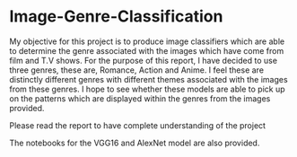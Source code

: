 # Image-Genre-Classification

My objective for this project is to produce image classifiers which are able to determine the genre associated with the images which have come from film and T.V shows. For the purpose of this report, I have decided to use three genres, these are, Romance, Action and Anime. I feel these are distinctly different genres with different themes associated with the images from these genres. I hope to see whether these models are able to pick up on the patterns which are displayed within the genres from the images provided.

Please read the report to have complete understanding of the project

The notebooks for the VGG16 and AlexNet model are also provided.
